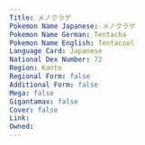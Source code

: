 ```yaml
---
﻿Title: メノクラゲ
Pokemon Name Japanese: メノクラゲ
Pokemon Name German: Tentacha
Pokemon Name English: Tentacool
Language Card: Japanese
National Dex Number: 72
Region: Kanto
Regional Form: false
Additional Form: false
Mega: false
Gigantamax: false
Cover: false
Link: 
Owned: 
---
```

